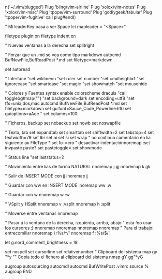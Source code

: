 n('~/.vim/plugged')
Plug 'bling/vim-airline'
Plug 'xolox/vim-notes'
Plug 'xolox/vim-misc'
Plug 'tpope/vim-surround'
Plug 'godlygeek/tabular'
Plug 'tpope/vim-fugitive'
call plug#end()

" Mi leaderKey pasa a ser Space
let mapleader = "\<Space>"

filetype plugin on
filetype indent on

" Nuevas ventanas a la derecha
set splitright

" Forzar que un .md se vea como tipo markdown
autocmd BufNewFile,BufReadPost *.md set filetype=markdown

set autoread

" Interface
"set wildmenu
"set ruler
set number
"set cmdheight=1
"set ignorecase
"set smartcase
"set magic
"set showmatch
"set mousehide

" Colores y Fuentes
syntax enable
colorscheme dracula
"call togglebg#map("<F5>")
"set background=dark
set encoding=utf8
"set ffs=unix,dos,mac
autocmd BufNewFile,BufReadPost *.md set filetype=markdown
set guifont=Sauce_Code_Powerline:h10
set guioptions=aAce
" set columns=100

" Ficheros, backup
set nobackup
set nowb
set noswapfile

" Texto, tab
set expandtab
set smarttab
set shiftwidth=2
set tabstop=4
set textwidth=79
set lbr
set ai
set si
set wrap
" no continua comentario en lía siguiente
au FileType * set fo-=cro
" desactivar indentaciónnoremap <F2> :set invpaste paste?<CR>
set pastetoggle=<F2>
set showmode

" Status line
"set laststatus=2

" Movimiento entre lías de forma NATURAL
nnoremap j gj
nnoremap k gk

" Salir de INSERT MODE con jj
inoremap <special> jj <ESC>

" Guardar con ww en INSERT MODE
inoremap ww <ESC>:w<CR>

" Guardar con w
nnoremap <Leader>w :w<CR>

" VSplit y HSplit
nnoremap <Leader>v :vsplit<CR>
nnoremap <Leader>h :split<CR>

" Moverse entre ventanas
nnoremap <Leader><Tab> <C-W><C-W>

" Pasar a la ventana de la derecha, izquierda, arriba, abajo
" esta feo usar los cursores ;)
nnoremap <Leader><Right> <C-W><C-L>
nnoremap <Leader><Left> <C-W><C-H>
nnoremap <Leader><Up> <C-W><C-K>
nnoremap <Leader><Down> <C-W><C-J>
" Para el trabajo: entrecomillar
nnoremap <Leader>i :%s/^/'<CR>
nnoremap <Leader>f :%s/$/',<CR>

let g:nord_comment_brightness = 18

set nospell
set cursorline
set relativenumber
" Clipboard del sistema
map gy "*y
"" Copia todo el fichero al clipboard del sistema
nmap gY gg"*yG

augroup autosourcing
    autocmd!
    autocmd BufWritePost .vimrc source %
augroup END

